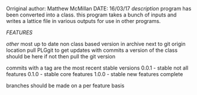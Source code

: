 Orriginal author: Matthew McMillan
DATE: 16/03/17
*description*
program has been converted into a class.
this program takes a bunch of inputs and writes a lattice file in various outputs for use in other programs.

*FEATURES*


*other*
most up to date non class based version in archive next to git origin location
pull PLGgit to get updates with commits
a version of the class should be here if not then pull the git version

commits with a tag are the most recent stable versions
0.0.1 - stable not all features
0.1.0 - stable core features
1.0.0 - stable new features complete

branches should be made on a per feature basis